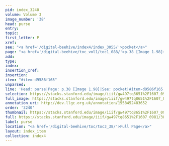 ```yaml
---
pid: index_3240
volume: Volume 3
image_number: '38'
head: purse
entry: 
topic: 
first_letter: P
xref: 
see: "<a href='/digital-beehive/index4/index_3055/'>pocket</a>"
page: "<a href='/digital-beehive/toc_vol1/toc1_088/'>p.38 [Image 1.98]</a>"
add: 
type: 
index: 
insertion_xref: 
insertion: 
item: "#item-d9586f165"
unparsed: 
line: 'Head: purse|Page: p.38 [Image 1.98]|See: pocket|#item-d9586f165'
selection: https://stacks.stanford.edu/image/iiif/gw497tq8651%2F1607_0981/386,2257,717,146/full/0/default.jpg
full_image: https://stacks.stanford.edu/image/iiif/gw497tq8651%2F1607_0981/full/full/0/default.jpg
annotation_uri: http://dev.llgc.org.uk/annotation/1558452483652
order: '3240'
thumbnail: https://stacks.stanford.edu/image/iiif/gw497tq8651%2F1607_0981/386,2257,717,146/150,/0/default.jpg
full: https://stacks.stanford.edu/image/iiif/gw497tq8651%2F1607_0981/386,2257,717,146/full/0/default.jpg
label: purse
location: "<a href='/digital-beehive/toc/toc3_38/'>Full Page</a>"
layout: index_item
collection: index4
---
```

